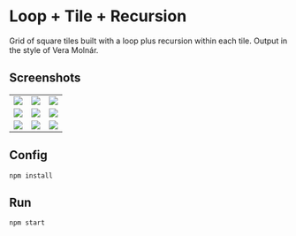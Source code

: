 # Loop + Tile + Recursion

Grid of square tiles built with a loop plus recursion within each tile. Output in the style of Vera Molnár.

## Screenshots

|                             |                             |                             |
| --------------------------- | --------------------------- | --------------------------- |
| ![](screenshots/out-01.png) | ![](screenshots/out-02.png) | ![](screenshots/out-03.png) |
| ![](screenshots/out-04.png) | ![](screenshots/out-05.png) | ![](screenshots/out-06.png) |
| ![](screenshots/out-07.png) | ![](screenshots/out-08.png) | ![](screenshots/out-09.png) |

## Config

```
npm install
```

## Run

```
npm start
```
